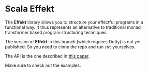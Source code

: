 # Scala Effekt
The **Effekt** library allows you to structure your effectful programs
in a functional way. It thus represents an alternative to traditional
monad transformer based program structuring techniques.

The version of **Effekt** in this branch (which requires Dotty) is not yet published. 
So you need to clone the repo and run `sbt` yourselves.

The API is the one described in [this paper](http://ps.informatik.uni-tuebingen.de/publications/brachthaeuser19effekt/).

Make sure to check out the examples.
